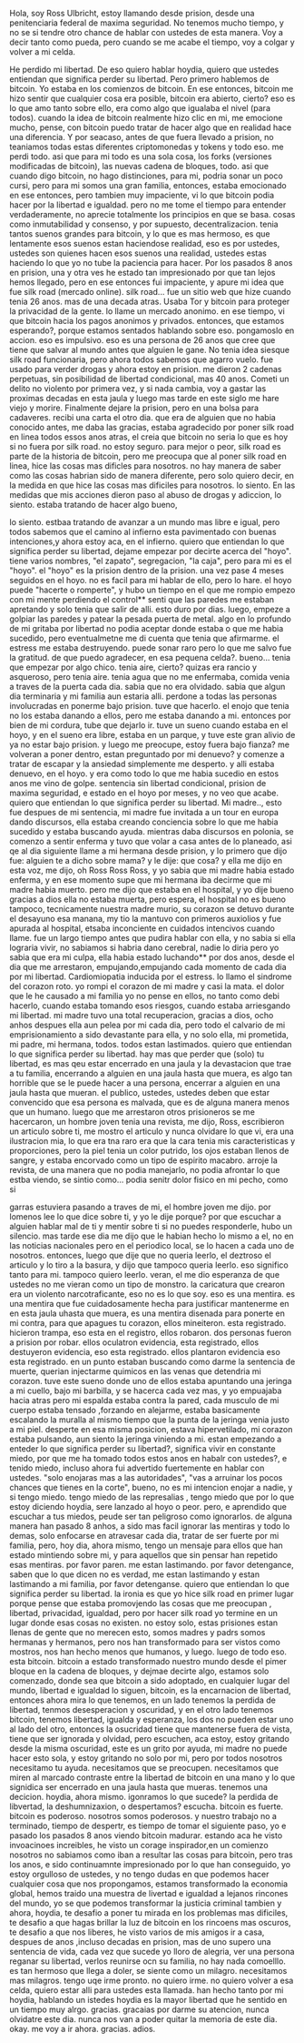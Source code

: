 Hola, soy Ross Ulbricht, estoy llamando desde prision, desde una penitenciaria federal de maxima seguridad. 
No tenemos mucho tiempo, y no se si tendre otro chance de hablar con ustedes de esta manera. Voy a decir tanto como pueda, pero cuando se me acabe el tiempo, voy a colgar y volver a mi celda. 

He perdido mi libertad. De eso quiero hablar hoydia, quiero que ustedes entiendan que significa perder su libertad. 
Pero primero hablemos de bitcoin. Yo estaba en los comienzos de bitcoin.
En ese entonces, bitcoin me hizo sentir que cualquier cosa era posible, bitcoin era abierto, cierto? eso es lo que amo tanto sobre ello, era como algo que igualaba el nivel (para todos).
cuando la idea de bitcoin realmente hizo clic en mi, me emocione mucho, pense, con bitcoin puedo tratar de hacer algo que en realidad hace una diferencia.
Y por seacaso, antes de que fuera llevado a prision, no teaniamos todas estas diferentes criptomonedas y tokens y todo eso. me perdi todo. asi que para mi todo es una sola
cosa, los forks (versiones modificadas de bitcoin), las nuevas cadena de bloques, todo. asi que cuando digo bitcoin, no hago distinciones, para mi, podria sonar un poco cursi, pero 
para mi somos una gran familia, entonces, estaba emocionado en ese entonces, pero tambien muy impaciente, vi lo que bitcoin podia hacer por la libertad e igualdad.
pero no me tome el tiempo para entender verdaderamente, no aprecie totalmente los principios en que se basa. cosas como inmutabilidad y consenso, y por supuesto, decentralizacion.
tenia tantos suenos grandes para bitcoin, y lo que es mas hermoso, es que lentamente esos suenos estan haciendose realidad, eso es por ustedes, ustedes son quienes hacen esos suenos
una realidad, ustedes estas haciendo lo que yo no tube la paciencia para hacer. 
Por los pasados 8 anos en prision, una y otra ves he estado tan impresionado por que tan lejos hemos llegado, pero en ese 
entonces fui impaciente, y apure mi idea que fue silk road (mercado online). silk road... fue un sitio web que hize cuando tenia 26 anos. mas de una decada atras. 
Usaba Tor y bitcoin para proteger la privacidad de la gente. lo llame un mercado anonimo. en ese tiempo, vi que bitcoin hacia los pagos anonimos y privados. entonces, que estamos esperando?, porque estamos
sentados hablando sobre eso. pongamoslo en accion. eso es impulsivo. eso es una persona de 26 anos que cree que tiene que salvar al mundo antes que alguien le gane.
No tenia idea siesque silk road funcionaria, pero ahora todos sabemos que agarro vuelo. fue usado para verder drogas y ahora estoy en prision.
me dieron 2 cadenas perpetuas, sin posibilidad de libertad condicional, mas 40 anos. Cometi un delito no violento por primera vez, y si nada cambia, voy a gastar las proximas decadas en esta jaula
y luego mas tarde en este siglo me hare viejo y morire.
Finalmente dejare la prision, pero en una bolsa para cadaveres.
recibi una carta el otro dia. que era de alguien que no habia conocido antes, me daba las gracias, estaba agradecido por poner silk road en linea todos essos anos atras,
el creia que bitcoin no seria lo que es hoy si no fuera por silk road. no estoy seguro.
para mejor o peor, silk road es parte de la historia de bitcoin, pero me preocupa que al poner silk road en linea, hice las cosas mas dificles para nosotros. 
no hay manera de saber como las cosas habrian sido de manera diferente, pero solo quiero decir, en la medida en que hice
las cosas mas dificiles para nosotros. lo siento. 
En las medidas que mis acciones dieron paso al abuso de drogas y adiccion, lo siento. 
estaba tratando de hacer algo bueno,

lo siento. estbaa tratando de avanzar a un mundo mas libre e igual, pero todos sabemos que el camino al infierno esta pavimentado con buenas intenciones,y ahora estoy aca, en el infierno. 
quiero que entiendan lo que significa perder su libertad, 
dejame empezar por decirte acerca del "hoyo".
tiene varios nombres, "el zapato", segregacion, "la caja", pero para mi es el "hoyo". el "hoyo" es la prision dentro de la prision. 
una vez pase 4 meses seguidos en el hoyo. no es facil para mi hablar de ello, pero lo hare. el hoyo puede "hacerte o romperte", y hubo un tiempo en el que me rompio
empezo con mi mente perdiendo el control** senti que las paredes me estaban apretando y solo tenia que salir de alli. esto duro por dias.
luego, empeze a golpiar las paredes y patear la pesada puerta de metal. algo en lo profundo de mi gritaba por libertad 
no podia aceptar donde estaba o que me habia sucedido, pero eventualmetne me di cuenta que tenia que afirmarme. el estress me estaba destruyendo.
puede sonar raro pero lo que me salvo fue la gratitud. de que puedo agradecer, en esa pequena celda?. bueno... tenia que empezar por algo chico.
tenia aire, cierto? quizas era rancio y asqueroso, pero tenia aire. tenia agua que no me enfermaba, comida venia a traves de la puerta cada dia.
sabia que no era olvidado. sabia que algun dia terminaria y mi familia aun estaria alli. 
perdone a todas las personas involucradas en ponerme bajo prision. tuve que hacerlo. el enojo que tenia no los estaba danando a ellos, pero me estaba danando a mi. entonces por bien de mi cordura, tube que dejarlo ir.
tuve un sueno cuando estaba en el hoyo, y en el sueno era libre, estaba en un parque, y tuve este gran alivio de ya no estar bajo prision. y luego me preocupe, estoy
fuera bajo fianza? me volveran a poner dentro, estan preguntado por mi denuevo? y comenze a tratar de escapar y la ansiedad simplemente me desperto. y alli estaba denuevo, en el hoyo. 
y era como todo lo que me habia sucedio en estos anos me vino de golpe. sentencia sin libertad condicional, prision de maxima seguridad, e estado en el hoyo por meses, y no veo que acabe. 
quiero que entiendan lo que significa perder su libertad. 
Mi madre.., esto fue despues de mi sentencia, mi madre fue invitada a un tour en europa dando discursos, ella estaba creando conciencia sobre lo que me habia sucedido y estaba buscando ayuda. mientras daba discursos en polonia, se comenzo a sentir enferma y tuvo que  volar a casa antes de lo 
planeado, asi qe al dia siguiente llame a mi hermana desde prision, y lo primero que dijo fue: alguien te a dicho sobre mama? y le dije: que cosa?
y ella me dijo en esta voz, me dijo, oh Ross Ross Ross, y yo sabia que mi madre habia estado enferma, y en ese momento 
supe que mi hermana iba decirme que mi madre habia muerto. pero me dijo que estaba en el hospital, y yo dije bueno gracias a dios ella no estaba muerta, pero espera, el hospital no es bueno tampoco, tecnicamente nuestra madre murio, 
su corazon se detuvo durante el desayuno esa manana, my tio la mantuvo con primeros auxiolios y fue apurada al 
hospital, etsaba inconciente en cuidados intencivos cuando llame. fue un largo tiempo antes que pudira hablar 
con ella, y no sabia si ella lograria vivir, no sabiamos si habria dano cerebral, nadie lo diria pero yo sabia 
que era mi culpa, ella habia estado luchando** por dos anos, desde el dia que me arrestaron, empujando,empujando
cada momento de cada dia por mi libertad. 
Cardiomiopatia inducida por el estress. lo llamo el sindrome del corazon roto. yo rompi el corazon de mi madre y casi la mata. el dolor que le he causado a mi familia
yo no pense en ellos, no tanto como debi hacerlo, cuando estaba tomando esos riesgos, cuando estaba arriesgando mi libertad. 
mi madre tuvo una total recuperacion, gracias a dios, ocho anhos despues ella aun pelea por mi cada dia, pero todo el calvario de mi emprisionamiento a sido devastante para ella, y 
no solo ella, mi prometida, mi padre, mi hermana, todos. todos estan lastimados. 
quiero que entiendan lo que significa perder su libertad. 
hay mas que perder que (solo) tu libertad, es mas qeu estar encerrado en una jaula y la devastacion que trae a tu familia, encerrando a alguien en una jaula hasta que muera, es algo tan 
horrible que se le puede hacer a una persona, encerrar a alguien en una jaula hasta que mueran. 
el publico, ustedes, ustedes deben que estar convencido que esa persona es 
malvada, que es de alguna manera menos que un humano. luego que me arrestaron otros prisioneros se me hacercaron, un hombre joven tenia una revista, me dijo, Ross, 
escribieron un articulo sobre ti, me mostro el articulo y nunca olvidare lo que vi, era una ilustracion mia, lo que era tna raro era que la cara tenia mis caracteristicas y proporciones, pero la piel tenia un color putrido, los ojos estaban llenos de sangre, y estaba encorvado como un tipo de espirito macabro. 
arroje la revista, de una manera que no podia manejarlo, no podia afrontar lo que estba viendo, se sintio como... podia senitr dolor fisico en mi pecho, como si 

garras estuviera pasando a traves de mi, el hombre joven me dijo. por lomenos lee lo que dice sobre ti, y yo le dije porque? por que escuchar a alguien hablar mal de ti y mentir sobre ti si no puedes responderle, hubo un silencio. mas tarde ese dia me dijo que le habian hecho lo mismo a el, no en las noticias nacionales pero en el 
periodico local, se lo hacen a cada uno de nosotros. entonces, luego que dije que no queria leerlo, el deztroso el articulo y lo tiro a la basura, y dijo que tampoco queria leerlo. 
eso significo tanto para mi. tampoco quiero leerlo. veran, el me dio esperanza de que ustedes no me vieran como un tipo de monstro. la caricatura que 
crearon era un violento narcotraficante, eso no es lo que soy. eso es una mentira. es una mentira que fue cuidadosamente hecha para justificar mantenerme en en esta 
jaula uhasta que muera, es una mentira disenada para ponerte en mi contra, para que apagues tu corazon, 
ellos mineiteron. esta registrado. hicieron trampa, eso esta en el registro, ellos robaron. dos personas fueron a prision por robar. 
ellos oculatron evidencia, esta registrado, ellos destuyeron evidencia, eso esta registrado. ellos plantaron evidencia
eso esta registrado. en un punto estaban buscando como darme la sentencia de muerte,
querian injectarme quimicos en las venas que detendria mi corazon. tuve este sueno donde uno de ellos estaba apuntando una jeringa a mi cuello, bajo mi barbilla, y se hacerca cada vez mas, y yo empuajaba hacia atras pero mi espalda estaba contra la pared, cada musculo de mi cuerpo
estaba tensado ,forzando en alejarme, estaba basicamente escalando la muralla al mismo tiempo que la punta de la jeringa venia justo a mi piel. desperte en esa misma posicion, estava hipervetilado, mi corazon estaba pulsando, aun siento la jeringa viniendo a mi. 
estan empezando a enteder lo que significa perder su libertad?, 
significa vivir en constante miedo, por que me ha tomado
todos estos anos en habalr con ustedes?, e tenido miedo,  incluso ahora fui advertido fuertemente en hablar con ustedes. 
"solo enojaras mas a las autoridades", "vas a arruinar los pocos chances que tienes en la corte", 
bueno, no es mi intencion enojar a nadie, y si tengo miedo. tengo miedo de las represalias , tengo miedo que por lo que estoy diciendo hoydia, sere lanzado al hoyo o peor.
pero, e aprendido que escuchar a tus miedos, peude ser tan peligroso como ignorarlos. de alguna manera han pasado 8 anhos, a sido mas facil ignorar las mentiras y todo lo demas, solo enfocarse en atravesar cada dia, tratar de ser fuerte por mi familia, pero, hoy dia, ahora mismo, tengo un mensaje para ellos que han estado mintiendo sobre mi, y para aquellos que sin pensar han repetido esas mentiras. por favor paren. me estan lastimando. por favor detengance, saben que lo que dicen no es verdad, me estan lastimando
y estan lastimando a mi familia, por favor detenganse. 
quiero que entiendan lo que significa perder su libertad. la ironia es que yo hice silk road en primer lugar porque pense que estaba promovjendo las cosas que me preocupan , libertad, privacidad, igualdad, pero por hacer silk road yo termine en un lugar donde esas cosas no existen. no estoy solo, estas prisiones estan llenas de gente que no merecen esto, somos madres y padrs
somos hermanas y hermanos, pero nos han transformado para ser vistos como mostros,
nos han hecho menos que humanos, y luego. luego de todo eso. esta bitcoin. 
bitcoin a estado transformado nuestro mundo desde el pimer bloque en la cadena de bloques, y dejmae decirte algo, estamos solo comenzado, donde sea que bitcoin a sido adoptado, en cualquier lugar del mundo, libertad  e igualdad lo siguen, bitcoin, es la encarnacion de libertad, entonces ahora
mira lo que tenemos, en un lado tenemos la perdida de libertad, tenmos desesperacion y oscuridad, y en el otro lado tenemos bitcoin, tenemos libertad, igualda y esperanza, los dos no pueden estar uno al lado del otro, entonces la osucridad tiene que mantenerse
fuera de vista, tiene que ser ignorada y olvidad, pero escuchen, aca estoy, estoy gritando desde la misma oscuridad, este 
es un grito por ayuda, mi madre no puede hacer esto sola,
y estoy gritando no solo por mi, pero por todos nosotros
necesitamo tu ayuda. necesitamos que se preocupen. necesitamos que miren al marcado contraste entre la libertad de bitcoin en una mano
y lo que signidica ser encerrado en una jaula hasta que mueras. tenemos una decicion. hoydia, ahora mismo. igonramos lo que sucede? la perdida de libvertad, la deshumnizaxion, o despertamos? escucha. bitcoin es fuerte. bitcoin es poderoso. 
nosotros somos poderosos. y nuestro trabajo no a terminado, tiempo de despertr, es tiempo de tomar el siguiente paso, 
yo e pasado los pasados 8 anos viendo bitcoin madurar. estando aca he visto invoacinoes increibles, 
he visto un corage inspirador,en un comienzo nosotros no sabiamos como iban a resultar las cosas para bitcoin, pero tras los anos, e sido continuamnte impresionado por lo que han conseguido, yo estoy orgulloso de ustedes, y no tengo dudas en que podemos hacer cualquier cosa que nos propongamos, estamos transformado la economia global, hemos traido una muestra de livertad e igualdad a lejanos rincones del mundo,
yo se que podemos transformar la justicia criminal tambien
y ahora, hoydia, te desafio a poner tu mirada en los problemas mas dificiles, te desafio a que hagas brillar la luz de bitcoin en los rincoens mas oscuros, te desafio a que nos liberes, he visto varios de mis amigos ir a casa, despues de anos ,incluso decadas en prision, 
mas de uno supero una sentencia de vida, cada vez que sucede yo lloro de alegria, ver una persona reganar su libertad,
verlos reunirse ocn su familia, no hay nada comoelllo. es tan hermoso que llega a doler, se siente como un milagro.
necesitamos mas milagros. tengo uqe irme pronto. no quiero irme. no quiero volver a esa celda, quiero estar alli para ustedes esta llamada. han hecho tanto por mi hoydia, 
hablando un istedes hoydia es la mayor libertad que he sentido en un tiempo muy alrgo. gracias.
gracaias por darme su atencion, nunca olvidatre este dia. nunca nos van a poder quitar la memoria de este dia.
okay. me voy a ir ahora. gracias. adios. 

